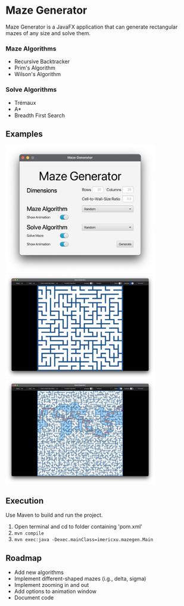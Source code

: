 # Maze Generator

Maze Generator is a JavaFX application that can generate rectangular mazes of any size and solve them.

### Maze Algorithms

* Recursive Backtracker
* Prim's Algorithm
* Wilson's Algorithm

### Solve Algorithms

* Trémaux
* A*
* Breadth First Search

## Examples

<img alt="Main Window" src="https://raw.githubusercontent.com/Imericxu/Maze/assets/Main%20Window.png" width="400" />
<br>
<img alt="Generated Maze" src="https://raw.githubusercontent.com/Imericxu/Maze/assets/Generated%20Maze.png" width="400" />
<img alt="Generated Maze with Solution" src="https://raw.githubusercontent.com/Imericxu/Maze/assets/Generated%20Maze%20with%20Solution.png" width="400" />

## Execution

Use Maven to build and run the project.

1. Open terminal and cd to folder containing 'pom.xml'
2. `mvn compile`
3. `mvn exec:java -Dexec.mainClass=imericxu.mazegen.Main`

## Roadmap

* Add new algorithms
* Implement different-shaped mazes (i.g., delta, sigma)
* Implement zooming in and out
* Add options to animation window
* Document code
